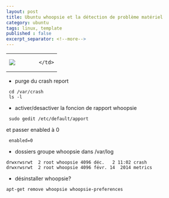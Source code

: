 ```yaml
---
layout: post
title: Ubuntu whoopsie et la détection de problème matériel
category: ubuntu
tags: linux, template
published : false
excerpt_separator: <!--more-->
---
```

<table style="width:100%">
  <tr>
    <td width="64"><img src="{{ site.url }}/images/logos/ubuntu.png"></td>
    <td>
    
    </td>
  </tr>
</table> 
<!--more-->

* purge du crash report

```
 cd /var/crash
 ls -l
```
* activer/desactiver la foncion de rapport whoopsie

```
 sudo gedit /etc/default/apport
```
 et passer enabled à 0

```
 enabled=0
```
* dossiers groupe whoopsie dans /var/log
```
drwxrwsrwt  2 root whoopsie 4096 déc.   2 11:02 crash
drwxrwsrwt  2 root whoopsie 4096 févr. 14  2014 metrics
```
* désinstaller whoopsie?

```
apt-get remove whoopsie whoopsie-preferences
```

